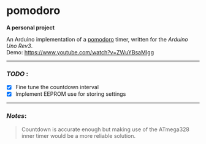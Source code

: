 # pomodoro 
**A personal project**

An Arduino implementation of a [pomodoro](https://en.wikipedia.org/wiki/Pomodoro_Technique "pomodoro") timer, written for the _Arduino Uno Rev3_.\
Demo: https://www.youtube.com/watch?v=ZWuYBsaMIgg



---
### *TODO* : 
- [X] Fine tune the countdown interval
- [X] Implement EEPROM use for storing settings

---
### *Notes*:
> Countdown is accurate enough but making use of the ATmega328 inner timer would be a more reliable solution.
           
